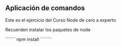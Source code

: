 ## Aplicación de comandos

Este es el ejercicio del Curso Node de cero a experto

Recuerden instalar los paquetes de node 

´´´´´´´
npm install
´´´´´´´´